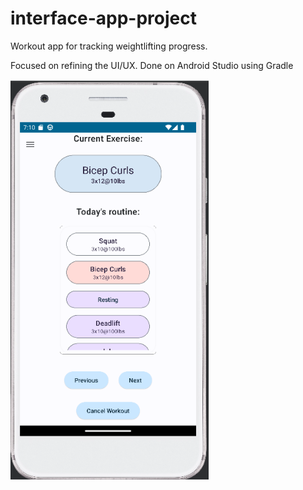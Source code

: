 # interface-app-project
Workout app for tracking weightlifting progress.

Focused on refining the UI/UX.
Done on Android Studio using Gradle


![alt text](https://github.com/bonde060/interface-app-project/blob/main/app_image_during_workout.png?raw=true)
